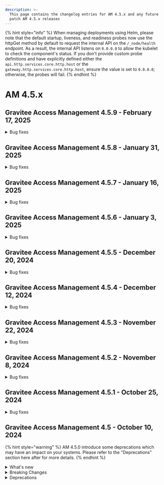 ```yaml
---
description: >-
  This page contains the changelog entries for AM 4.5.x and any future minor or
  patch AM 4.5.x releases
---
```


{% hint style="info" %}
When managing deployments using Helm, please note that the default startup, liveness, and readiness probes now use the httpGet method by default to request the internal API on the `/_node/health` endpoint. As a result, the internal API listens on `0.0.0.0` to allow the kubelet to check the component's status. If you don't provide custom probe definitions and have explicitly defined either the `api.http.services.core.http.host` or the `gateway.http.services.core.http.host`, ensure the value is set to `0.0.0.0`; otherwise, the probes will fail.
{% endhint %}

# AM 4.5.x

## Gravitee Access Management 4.5.9 - February 17, 2025

<details>

<summary>Bug fixes</summary>

**Gateway**

* Update AM documentation and OpenAPI spec [#10299](https://github.com/gravitee-io/issues/issues/10299)
* [CIBA] Http Authentication Device Notifier hide some scope [#10309](https://github.com/gravitee-io/issues/issues/10309)
* No logs from InvalidGrantException in the Audits in the UI [#10313](https://github.com/gravitee-io/issues/issues/10313)
* No logs from InvalidGrantException in the Audits in the UI [#10314](https://github.com/gravitee-io/issues/issues/10314)
* Error with MFA (Stuck in a Loop) [#10317](https://github.com/gravitee-io/issues/issues/10317)





**Other**

* Fetch-groups does not work. [#10331](https://github.com/gravitee-io/issues/issues/10331)

</details>


## Gravitee Access Management 4.5.8 - January 31, 2025

<details>

<summary>Bug fixes</summary>

**Gateway**

* GIS reference not removed from session with prompt=login [#10292](https://github.com/gravitee-io/issues/issues/10292)





**Other**

* Double quote prevent HTTP Provider to authenticate [#10277](https://github.com/gravitee-io/issues/issues/10277)

</details>


## Gravitee Access Management 4.5.7 - January 16, 2025

<details>

<summary>Bug fixes</summary>

**Gateway**

* Access token is generated from refresh token of deactivated user [#10258](https://github.com/gravitee-io/issues/issues/10258)



**Console**

* Bug Affichage : Administrative Roles box list illisible.  [#10256](https://github.com/gravitee-io/issues/issues/10256)
* Memory user provider in fresh install has no permissions/roles [#10257](https://github.com/gravitee-io/issues/issues/10257)
* Audit log details differ between roles [#10266](https://github.com/gravitee-io/issues/issues/10266)

**Other**

* Unable to update any reporters on domain and organisation level [#10259](https://github.com/gravitee-io/issues/issues/10259)

</details>


## Gravitee Access Management 4.5.6 - January 3, 2025

<details>

<summary>Bug fixes</summary>





**Console**

* Can't configure new SSO IDP or modify existing one [#10251](https://github.com/gravitee-io/issues/issues/10251)

**Other**

* Unable to get a token using LDAP IDP [#10250](https://github.com/gravitee-io/issues/issues/10250)

</details>


## Gravitee Access Management 4.5.5 - December 20, 2024

<details>

<summary>Bug fixes</summary>







**Other**

* Certificates description on the right of the page refers to identity providers [#10201](https://github.com/gravitee-io/issues/issues/10201)
* Resize the client field for OAut2 scope repository record [#10239](https://github.com/gravitee-io/issues/issues/10239)

</details>


## Gravitee Access Management 4.5.4 - December 12, 2024

<details>

<summary>Bug fixes</summary>

**Gateway**

* SMSFactorProvider - Invalid phone number [#10193](https://github.com/gravitee-io/issues/issues/10193)
* [4.5.1] Scope OpenID on client credential and JWT bearer [#10196](https://github.com/gravitee-io/issues/issues/10196)


**Console**

* Able to create Kafka reporter without Bootstrap server and Topic [#10156](https://github.com/gravitee-io/issues/issues/10156)

**Other**

* SlowQuery (asSorted) + Index non utilisé [#10194](https://github.com/gravitee-io/issues/issues/10194)

</details>


## Gravitee Access Management 4.5.3 - November 22, 2024

<details>

<summary>Bug fixes</summary>

**Gateway**

* Users are returned randomly via SCIM [#10147](https://github.com/gravitee-io/issues/issues/10147)





**Other**

* [Helm Chart] Upgrader job can't be deployed [#10154](https://github.com/gravitee-io/issues/issues/10154)
* Improve WebAuthn Credential search indexes [#10165](https://github.com/gravitee-io/issues/issues/10165)

</details>


## Gravitee Access Management 4.5.2 - November 8, 2024

<details>

<summary>Bug fixes</summary>



**Management API**

* Target not displaying on audit log for delete events [#10069](https://github.com/gravitee-io/issues/issues/10069)
* Able to create a admin service user via the create domain user endpoint [#10127](https://github.com/gravitee-io/issues/issues/10127)
* System reporter can be deleted via API [#10155](https://github.com/gravitee-io/issues/issues/10155)



**Other**

* JDBC - Device identifier errors - management, gateway and UI [#10139](https://github.com/gravitee-io/issues/issues/10139)
* BadSqlGrammarException after 4.5.0 Upgrade [#10148](https://github.com/gravitee-io/issues/issues/10148)

</details>


## Gravitee Access Management 4.5.1 - October 25, 2024

<details>

<summary>Bug fixes</summary>

**Gateway**

* AM Refresh token active set to false [#10065](https://github.com/gravitee-io/issues/issues/10065)
* The "path" parameter for SCIM patch requests does not function as expected [#10073](https://github.com/gravitee-io/issues/issues/10073)
* why does "Skip MFA enrollment" also skips MFA validation on login [#10086](https://github.com/gravitee-io/issues/issues/10086)
* Password rules not displayed in the registration confirmation webpage [#10089](https://github.com/gravitee-io/issues/issues/10089)

**Other**

* /sendChallenge returns status code 0 [#10097](https://github.com/gravitee-io/issues/issues/10097)
* Original access token out of an OpenID federation is not able to be used for the mapping into the ID token going back to the application [#10104](https://github.com/gravitee-io/issues/issues/10104)
* Gravitee AM SAML not working [#10106](https://github.com/gravitee-io/issues/issues/10106)
* Error message on IP filtering policy always returns remote address [#10108](https://github.com/gravitee-io/issues/issues/10108)

</details>

## Gravitee Access Management 4.5 - October 10, 2024

{% hint style="warning" %}
AM 4.5.0 introduce some deprecations which may have an impact on your systems. Please refer to the "Deprecations" section here after for more details.
{% endhint %}

<details>

<summary>What's new</summary>

### Repositories

A new repository scope named `gateway` has been introduced in AM 4.5.0.

### Token generation

For all domains created from AM 4.5.0 the `sub` claim will not represent the user internalID as it was the case previously.

### AWS Certificate plugin

An AWS certificate plugin is now available as EE feature. Thanks to this plugin you can load certificate provided by AWS Secret Manager.

### Reporters

Reporters have been improved in this new version of Access Management:

* additional reporters can be configured as "global" in order to collect audits events coming from all the domains linked to this organization.
* Events for domain creation and domain deletion are now published in the organization reporters.
* The kafka reporter has been improved to manage Schema Registry

### OpenID

We improved the OAuth2 / OpenID specification more strictly regarding the usage of the response\_mode paramet

### Group mapper

Identity Providers now provide a [Group Mapper](../../guides/identity-providers/user-and-role-mapping.md) section.

### Cache Layer

A cache layer has been introduce to limit the Database access during the user authentication flow.

### Upgrader framework

AM now provide the same upgrader framework as APIM meaning that from 4.5.0, no manual scripts need to be executed before an upgrade.
When AM is deployed on kuberneetes using Helm, the value `api.upgrader` needs to be set to `true` so before starting the Management API or the Gateway the helm chart will deploy a job to execute the upgraders. 

</details>

<details>

<summary>Breaking Changes</summary>

### Redirect Uris

On application creation or update `redirect_uris` is now required for application with type WEB, NATIVE or SPA.

### Token generation

For all domains created from AM 4.5.0 the `sub` claim will not represent the user internalID as it was the case previously. The `sub` value is now an opaque value computed based on the user externalId and the identity provider identifier. Even if this value is opaque, it will remain the same for a given user across multiple token generations as per the requirement of the OIDC specification.

<mark style="color:red;">**NOTE:**</mark> For all domains created in previous version, the sub claim remains the user internalId.

### Repositories

A new repository scope named `gateway` has been introduced in AM 4.5.0.

The new gateway scope will manage entities which was previously managed by the `oauth2` scope and the `management` scope:

* ScopeApproval
* AuthenticationFlowContext
* LoginAttempts
* RateLimit
* VerifyAttempt

If you managed to define two different, databases for the `management` and the `oauth2` scopes, please configure the `gateway` scope to target the same database as the `oauth2` scope as ScopeApproval are now managed by the `gateway` scope. If you want to dedicate a database for the gateway scope you will have to migrate the scope\_approvals collection to the new database.

Previously, all the settings related to the repositories where define at the root level of the `gravitee.yaml` with the scope name as section name

{% code lineNumbers="true" %}
```yaml
management:
  type: mongodb
  mongodb: 
    uri: ...
    
oauth2:
  type: mongodb
  mongodb: 
    uri: ...
```
{% endcode %}

Starting from 4.5.0, a `repositories` section has been introduce to easily identify the settings related to the repository layer.

<pre class="language-yaml" data-line-numbers><code class="lang-yaml"><strong>repositories:
</strong><strong>  management:
</strong><strong>    type: mongodb
</strong>    mongodb: 
      uri: ...
    
  oauth2:
    type: mongodb
    mongodb: 
      uri: ...
  
  gateway:
    type: mongodb
    mongodb: 
      uri: ...
</code></pre>

If you were using environment variable to provide database settings remember to:

* adapt the variable name to include the "repositories" keyword, for example:\
  `GRAVITEE_MANAGEMENT_TYPE=... => GRAVITEE_REPOSITORIES_MANAGEMENT_TYPE=...`
* add the settings for the gateway scope\
  `GRAVITEE_GATEWAY_TYPE=... => GRAVITEE_REPOSITORIES_GATEWAY_TYPE=...`

</details>

<details>

<summary>Deprecations</summary>

### Audits

For kafka and File reporters, the `status` attribute has been deprecated for removal. The recommended way to get access to the status is now the `outcome` structure which contains the `status` and a `message` fields. If you are using one of these reporter, please update your consumer to rely on the outcome structure

</details>
